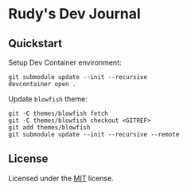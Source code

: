 # Rudy's Dev Journal

## Quickstart

Setup Dev Container environment:

```shell
git submodule update --init --recursive
devcontainer open .
```

Update `blowfish` theme:

```shell
git -C themes/blowfish fetch
git -C themes/blowfish checkout <GITREF>
git add themes/blowfish
git submodule update --init --recursive --remote
```

## License

Licensed under the [MIT](LICENSE.txt) license.
